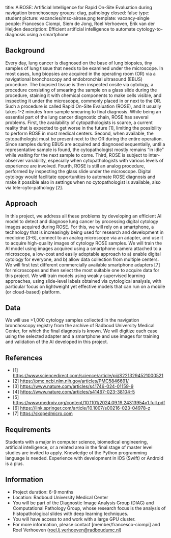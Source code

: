 title: AiROSE: Artificial Intelligence for Rapid On-Site Evaluation during navigation bronchoscopy
groups: diag, pathology
closed: false
type: student 
picture: vacancies/msc-airose.png
template: vacancy-single
people: Francesco Ciompi, Siem de Jong, Roel Verhoeven, Erik van der Heijden
description: Efficient artificial intelligence to automate cytology-to-diagnosis using a smartphone

## Background
Every day, lung cancer is diagnosed on the base of lung biopsies, tiny samples of lung tissue that needs to be examined under the microscope. In most cases, lung biopsies are acquired in the operating room (OR) via a navigational bronchoscopy and endobronchial ultrasound (EBUS) procedure. The biopsied tissue is then inspected onsite via cytology, a procedure consisting of smearing the sample on a glass slide during the procedure, staining it with chemical components to make cells visible, and inspecting it under the microscope, commonly placed in or next to the OR. Such a procedure is called Rapid On-Site Evaluation (ROSE), and it usually takes 1-2 minutes from sample smearing to final diagnosis.
While being an essential part of the lung cancer diagnostic chain, ROSE has several problems. First, the availability of cytopathologists is scarce, a current reality that is expected to get worse in the future [1], limiting the possibility to perform ROSE in most medical centers. Second, when available, the cytopathologist must be present next to the OR during the entire operation. Since samples during EBUS are acquired and diagnosed sequentially, until a representative sample is found, the cytopathologist mostly remains “in idle” while waiting for the next sample to come. Third, ROSE is subject to inter-observer variability, especially when cytopathologists with various levels of experience are involved. Fourth, ROSE is still an analog procedure, performed by inspecting the glass slide under the microscope. Digital cytology would facilitate opportunities to automate ROSE diagnosis and make it possible also in settings when no cytopathologist is available, also via tele-cyto-pathology [2]. 

## Approach
In this project, we address all these problems by developing an efficient AI model to detect and diagnose lung cancer by processing digital cytology images acquired during ROSE. For this, we will rely on a smartphone, a technology that is increasingly being used for research and development in medicine [3-6], connect to an analog microscope via an adapter, and use it to acquire high-quality images of cytology ROSE samples.
We will train the AI model using images acquired using a smartphone camera attached to a microscope, a low-cost and easily adoptable approach to a) enable digital cytology for everyone, and b) allow data collection from multiple centers. We will first test different commercially available smartphone adapters [7] for microscopes and then select the most suitable one to acquire data for this project. We will train models using weakly supervised learning approaches, using slide-level labels obtained via cytological analysis, with particular focus on lightweight yet effective models that can run on a mobile (or cloud-based) platform. 

## Data 
We will use >1,000 cytology samples collected in the navigation bronchoscopy registry from the archive of Radboud University Medical Center, for which the final diagnosis is known. We will digitize each case using the selected adapter and a smartphone and use images for training and validation of the AI developed in this project.

## References
* [1] https://www.sciencedirect.com/science/article/pii/S2213294521000521
* [2] https://pmc.ncbi.nlm.nih.gov/articles/PMC5846691/
* [3] https://www.nature.com/articles/s41746-024-01159-9
* [4] https://www.nature.com/articles/s41467-023-38104-5
* [5] https://www.medrxiv.org/content/10.1101/2024.09.19.24313954v1.full.pdf
* [6] https://link.springer.com/article/10.1007/s00216-023-04978-z
* [7] https://skopedmicro.com

## Requirements 
Students with a major in computer science, biomedical engineering, artificial intelligence, or a related area in the final stage of master level studies are invited to apply. Knowledge of the Python programming language is needed. Experience with development in iOS (Swift) or Android is a plus.

## Information 
- Project duration: 6-9 months 
- Location: Radboud University Medical Center 
- You will be part of the Diagnostic Image Analysis Group (DIAG) and Computational Pathology Group, whose research focus is the analysis of histopathological slides with deep learning techniques. 
- You will have access to and work with a large GPU cluster.
- For more information, please contact [member/francesco-ciompi] and Roel Verhoeven (roel.lj.verhoeven@radboudumc.nl)
